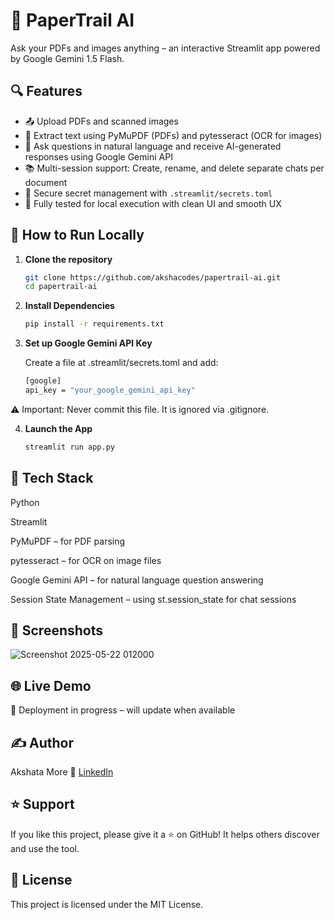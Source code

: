 # 📄 PaperTrail AI

Ask your PDFs and images anything – an interactive Streamlit app powered by Google Gemini 1.5 Flash.

## 🔍 Features

- 📤 Upload PDFs and scanned images
- 🧠 Extract text using PyMuPDF (PDFs) and pytesseract (OCR for images)
- 💬 Ask questions in natural language and receive AI-generated responses using Google Gemini API
- 📚 Multi-session support: Create, rename, and delete separate chats per document
- 🔐 Secure secret management with `.streamlit/secrets.toml`
- 🧪 Fully tested for local execution with clean UI and smooth UX

## 🚀 How to Run Locally

1. **Clone the repository**
   ```bash
   git clone https://github.com/akshacodes/papertrail-ai.git
   cd papertrail-ai
   
2. **Install Dependencies**
   ```bash
   pip install -r requirements.txt

3. **Set up Google Gemini API Key**
   
   Create a file at .streamlit/secrets.toml and add:
     ```bash
   [google]
   api_key = "your_google_gemini_api_key"

 ⚠️ Important: Never commit this file. It is ignored via .gitignore.
 
   
4. **Launch the App**
   ```bash
   streamlit run app.py

## 🧠 Tech Stack
Python

Streamlit

PyMuPDF – for PDF parsing

pytesseract – for OCR on image files

Google Gemini API – for natural language question answering

Session State Management – using st.session_state for chat sessions

## 📸 Screenshots
![Screenshot 2025-05-22 012000](https://github.com/user-attachments/assets/613dc623-4b2f-4ebc-a170-3a5ba7a3b086)

## 🌐 Live Demo
🚧 Deployment in progress – will update when available

## ✍️ Author
Akshata More 
🔗 [LinkedIn](www.linkedin.com/in/akshata-more-aaa2811b6)

## ⭐️ Support
If you like this project, please give it a ⭐ on GitHub!
It helps others discover and use the tool.

## 📜 License
This project is licensed under the MIT License.

   
